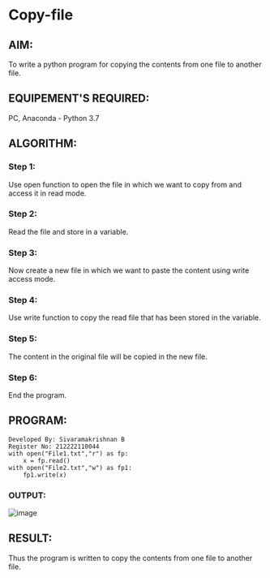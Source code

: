 # Copy-file

## AIM:
To write a python program for copying the contents from one file to another file.

## EQUIPEMENT'S REQUIRED: 
PC, Anaconda - Python 3.7

## ALGORITHM: 
### Step 1:
Use open function to open the file in which we want to copy from and access it in read mode.

### Step 2: 
Read the file and store in a variable.
 
### Step 3: 
Now create a new file in which we want to paste the content using write access mode.

### Step 4:  
Use write function to copy the read file that has been stored in the variable.

### Step 5: 
The content in the original file will be copied in the new file.

### Step 6: 
End the program.

## PROGRAM:
```
Developed By: Sivaramakrishnan B
Register No: 212222110044
with open("File1.txt","r") as fp:
    x = fp.read()
with open("File2.txt","w") as fp1:
    fp1.write(x)
```

### OUTPUT:
![image](https://github.com/SivaramakrishnanBaskar/copy-file/assets/119476322/d7157a69-9f0f-40bc-ba56-2b48b58afafb)

## RESULT:
Thus the program is written to copy the contents from one file to another file.
